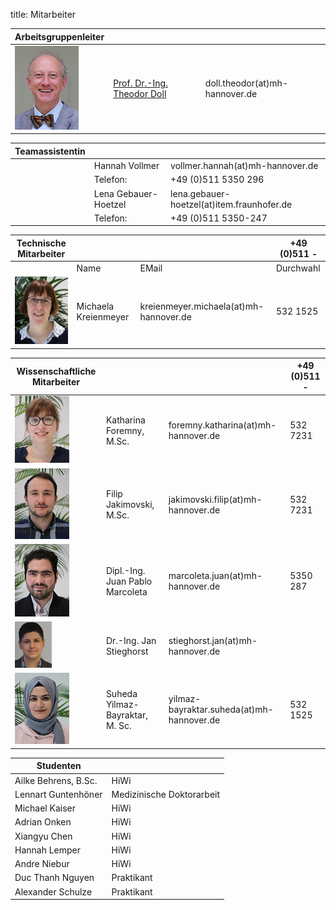 title: Mitarbeiter


|Arbeitsgruppenleiter|                |     |
|--------------|---------------|----|
|![Image Theo Doll](Doll2.png)|[Prof. Dr.-Ing. Theodor Doll](pagedoll.html)|	doll.theodor(at)mh-hannover.de|   



|Teamassistentin|                     |      |
|--------------|---------------------|------|
| | Hannah Vollmer	| vollmer.hannah(at)mh-hannover.de|
|    |   Telefon:|  +49 (0)511 5350 296|
| | Lena Gebauer-Hoetzel |lena.gebauer-hoetzel(at)item.fraunhofer.de      
|| Telefon:| +49 (0)511 5350-247|

|Technische Mitarbeiter|                     |      | +49 (0)511 -|
|--------------|---------------------|------|---|
|              |Name   |EMail|Durchwahl|
|![Image Michaela Kreienmeyer](Michaela2.png) | Michaela Kreienmeyer	|	kreienmeyer.michaela(at)mh-hannover.de     |532 1525|


|Wissenschaftliche Mitarbeiter|             |    |+49 (0)511 -|
|---------|------|------|---|
|![Image Katharina Foremny](Katharina3.png)  | Katharina Foremny, M.Sc. 	|	foremny.katharina(at)mh-hannover.de |532 7231|
|  ![Image Filip Jakimovski](Filip.png)|Filip Jakimovski, M.Sc. | jakimovski.filip(at)mh-hannover.de|532 7231|
|  ![Image Juan Pablo Marcoleta](Juan2.png)  |Dipl.-Ing. Juan Pablo Marcoleta | marcoleta.juan(at)mh-hannover.de|5350 287|
|![Image Jan Stieghorst ](Jan.png) |  Dr.-Ing. Jan Stieghorst|	stieghorst.jan(at)mh-hannover.de|    
|![Image Suheda Yilmaz-Bayraktar](suheda.png) |Suheda Yilmaz-Bayraktar, M. Sc. | yilmaz-bayraktar.suheda(at)mh-hannover.de|532 1525|


|Studenten||
|-----------|-------------|
|Ailke Behrens, B.Sc. | HiWi|
|Lennart Guntenhöner | Medizinische Doktorarbeit|
|Michael Kaiser | HiWi|
|Adrian Onken| HiWi|
|Xiangyu Chen | HiWi|
|Hannah Lemper | HiWi| 
|Andre Niebur | HiWi|
|Duc Thanh Nguyen|Praktikant|
|Alexander Schulze|Praktikant|



